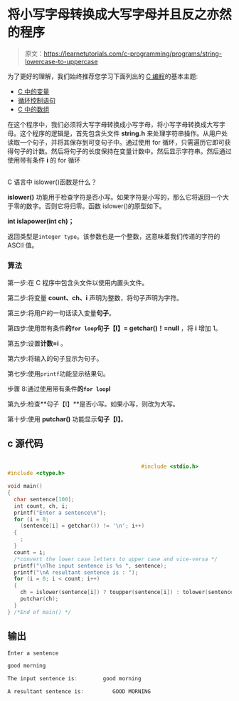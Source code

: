 # 将小写字母转换成大写字母并且反之亦然的程序

> 原文：<https://learnetutorials.com/c-programming/programs/string-lowercase-to-uppercase>

为了更好的理解，我们始终推荐您学习下面列出的 [C 编程](../ "C programming")的基本主题:

*   [C 中的变量](../../c-programming/variables)
*   [循环控制语句](../../c-programming/loop-control-statements)
*   [C 中的数组](../../c-programming/array)

在这个程序中，我们必须将大写字母转换成小写字母，将小写字母转换成大写字母。这个程序的逻辑是，首先包含头文件 **string.h** 来处理字符串操作。从用户处读取一个句子，并将其保存到可变句子中。通过使用 for 循环，只需遍历它即可获得句子的计数。然后将句子的长度保持在变量计数中。然后显示字符串。然后通过使用带有条件 **i** 的 for 循环

## 
C 语言中 islower()函数是什么？

**islower()** 功能用于检查字符是否小写。如果字符是小写的，那么它将返回一个大于零的数字。否则它将归零。函数 islower()的原型如下。

**int islapower(int ch)；**

返回类型是`integer type`。该参数也是一个整数，这意味着我们传递的字符的 ASCII 值。

### 算法

第一步:在 C 程序中包含头文件以使用内置头文件。

第二步:将变量 **count、ch、i** 声明为整数，将句子声明为字符。

第三步:将用户的一句话读入变量**句子**。

第四步:使用带有条件**的`for loop`句子【I】= getchar()！=null** ，将 **i** 增加 1。

第五步:设置**计数=i** 。

第六步:将输入的句子显示为句子。

第七步:使用`printf`功能显示结果句。

步骤 8:通过使用带有条件**的`for loop`I**

第九步:检查**句子【I】**是否小写。如果小写，则改为大写。

第十步:使用 **putchar()** 功能显示**句子【I】**。

## c 源代码

```c

                                          #include <stdio.h>
#include <ctype.h>

void main()
{
  char sentence[100];
  int count, ch, i;
  printf("Enter a sentence\n");
  for (i = 0;
    (sentence[i] = getchar()) != '\n'; i++)
  {
    ;
  }
  count = i;
  /*convert the lower case letters to upper case and vice-versa */
  printf("\nThe input sentence is %s ", sentence);
  printf("\nA resultant sentence is : ");
  for (i = 0; i < count; i++)
  {
    ch = islower(sentence[i]) ? toupper(sentence[i]) : tolower(sentence[i]);
    putchar(ch);
  }
} /*End of main() */

```

## 输出

```c
Enter a sentence

good morning

The input sentence is:        good morning

A resultant sentence is:         GOOD MORNING
```
